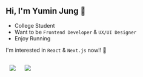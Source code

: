 ## Hi, I'm Yumin Jung 🙂

- College Student
- Want to be `Frontend Developer` & `UX/UI Designer`
- Enjoy Running

I'm interested in `React` & `Next.js` now!! 🚀

<br />

<a href="https://www.instagram.com/self_overcoming/" style="text-decoration:none">
  <img src="https://img.shields.io/badge/-Instagram-5851DB?style=flat&logo=Instagram&logoColor=white&link=https://www.instagram.com/self_overcoming/"
       style="height : auto; margin-left : 10px; margin-right : 10px;"/>
</a>

<a href="https://yumin-jung.github.io/" style="text-decoration:none">
    <img 
        src="http://img.shields.io/badge/-GitHub%20Blog-505050?style=flat&logo=github&link=https://yumin-jung.github.io/"
        style="height : auto; margin-left : 10px; margin-right : 10px;"/>
</a>
